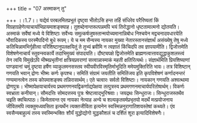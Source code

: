 +++
title = "07 अस्माकन् तु"

+++
।।1.7।। यद्येवं परबलमितप्रभूतं दृष्ट्वा भीतोऽसि हन्त तर्हि संधिरेव
परैरिष्यतां किं विग्रहाग्रहेणेत्याचार्याभिप्रायमाशङ्क्याह।
तुशब्देनान्तरूत्पन्नमपि भयं तिरोद्धानो धृष्टतामात्मनो द्योतयति। अस्माकं
सर्वेषां मध्ये ये विशिष्टाः सर्वेभ्यः
समुत्कर्षजुषस्तान्मयोच्यमानान्निबोध निश्चयेन मद्वचनादवधारयेति भौवादिकस्य
परस्मैपदिनो बुधे रूपम्। ये च मम सैन्यस्य नायका मुख्या
नेतारस्तानसंज्ञार्थं असंख्येषु तेषु मध्ये कतिचिन्नामभिर्गृहीत्वा
परिशिष्टानुपलक्षयितुं ते तुभ्यं ब्रवीमि न त्वज्ञातं किंचिदपि तव
ज्ञापयामीति। द्विजोत्तमेति विशेषणेनाचार्यं स्तुवन्स्वकार्ये तदाभिमुख्यं
संपादयति। दौष्ट्यपक्षे द्विजोत्तमेति ब्राह्मणत्वात्तावद्युद्धाकुशलस्त्वं
तेन त्वयि विमुखेऽपि भीष्मप्रभृतीनां क्षत्रियप्रवराणां सत्त्वान्नास्माकं
महती क्षतिरित्यर्थः। संज्ञार्थमिति प्रियशिष्याणां पाण्डवानां चमूं
दृष्टवा हर्षेण व्याकुलमनसस्तव स्वीयवीरविस्मृतिर्माभूदिति ममेयमुक्तिरिति
भावः। तत्र विशिष्टान् गणयति भवान् द्रोणः भीष्मः कर्णः कृपश्च। समितिं
संग्रामं जयतीति समितिंजय इति कृपविशेषणं कर्णादनन्तरं गण्यमानत्वेन तस्य
कोपमाशङ्क्य तन्निरासार्थम्। एते चत्वारः सर्वतो विशिष्टाः। नायकान् गणयति
अश्वत्थामा द्रोणपुत्रः। भीष्मापेक्षयाचार्यस्य
प्रथमगणनवद्विकर्णाद्यपेक्षया तत्पुत्रस्य प्रथमगणनमाचार्यपरितोषार्थम्।
विकर्णः स्वभ्राता कनीयान्। सौमदत्तिः सोमदत्तस्य पुत्रः
श्रेष्टत्वाद्भूरिश्रवाः। जयद्रथः सिन्धुराजः। सिन्धुराजस्तथैव चइति
क्वचित्पाठः। किमेतावन्त एव नायका नेत्याह अन्ये च शल्यकृतवर्मप्रभृतयो
मदर्थे मत्प्रयोजनाय जीवितमपि त्यक्तुमध्यवसिता इत्यर्थेन त्यक्तजीविता
इत्यनेन स्वस्मिन्ननुरागातिशयस्तेषां कथ्यते। एंव स्वसैन्यबाहुल्यं तस्य
स्वस्मिन्भक्तिः शौर्यं युद्धोद्योगो युद्धकौशलं च दर्शितं शूरा
इत्यादिविशेषणैः।  
  
